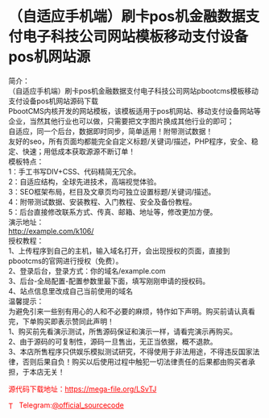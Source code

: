 # （自适应手机端）刷卡pos机金融数据支付电子科技公司网站模板移动支付设备pos机网站源

简介：<br>（自适应手机端）刷卡pos机金融数据支付电子科技公司网站pbootcms模板移动支付设备pos机网站源码下载<br>PbootCMS内核开发的网站模板，该模板适用于pos机网站、移动支付设备网站等企业，当然其他行业也可以做，只需要把文字图片换成其他行业的即可；<br>自适应，同一个后台，数据即时同步，简单适用！附带测试数据！<br>友好的seo，所有页面均都能完全自定义标题/关键词/描述，PHP程序，安全、稳定、快速；用低成本获取源源不断订单！<br>模板特点：<br>1：手工书写DIV+CSS、代码精简无冗余。<br>2：自适应结构，全球先进技术，高端视觉体验。<br>3：SEO框架布局，栏目及文章页均可独立设置标题/关键词/描述。<br>4：附带测试数据、安装教程、入门教程、安全及备份教程。<br>5：后台直接修改联系方式、传真、邮箱、地址等，修改更加方便。<br>演示地址：<br>http://example.com/k106/<br>授权教程：<br>1、上传程序到自己的主机，输入域名打开，会出现授权的页面，直接到pbootcms的官网进行授权（免费）。<br>2、登录后台，登录方式：你的域名/example.com<br>3、后台-全局配置-配置参数里最下面，填写刚刚申请的授权码。<br>4、站点信息里改成自己当前使用的域名<br>温馨提示：<br>为避免引来一些别有用心的人和不必要的麻烦，特作如下声明。购买前请认真看完，下单购买即表示赞同此声明！<br>1、购买前先看演示测试，所售源码保证和演示一样，请看完演示再购买。<br>2、由于源码的可复制性，源码一旦售出，无正当依据，概不退款。<br>3、本店所售程序只供娱乐模拟测试研究，不得使用于非法用途，不得违反国家法律，否则后果自负！购买以后使用过程中触犯一切法律责任的后果都由购买者承担，于本店无关！<br>


<p style="color: red;">源代码下载地址：<a href="https://mega-file.org/LSvTJ" style="color: red;">https://mega-file.org/LSvTJ</a></p><p style="color: red;"><img src="https://cdn-icons-png.flaticon.com/512/2111/2111646.png" alt="Telegram Icon" style="width: 16px; vertical-align: middle; margin-right: 5px;">Telegram:<a href="https://t.me/official_sourcecode" style="color: red;">@official_sourcecode</a></p>